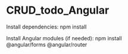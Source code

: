# CRUD_todo_Angular

Install dependencies:
   npm install

Install Angular modules (if needed):
   npm install @angular/forms @angular/router
